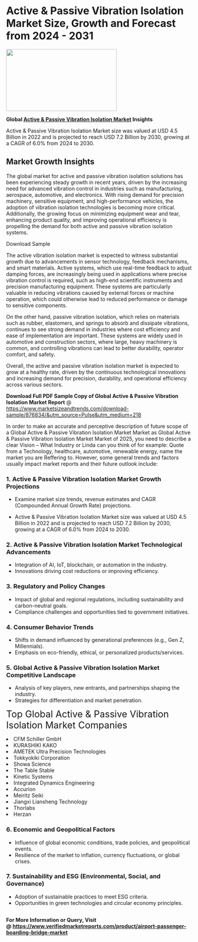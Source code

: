 <H1>Active & Passive Vibration Isolation Market Size, Growth and Forecast from 2024 - 2031</H1><img class="aligncenter size-medium wp-image-584254" src="https://thirdeyenews.in/wp-content/uploads/2024/09/Global-Market-Research-300x168.jpeg" alt="" width="300" height="168" /><p><strong>Global&nbsp;<a href="https://www.marketsizeandtrends.com/download-sample/876834/&amp;utm_source=Pulse&amp;utm_medium=218">Active & Passive Vibration Isolation Market</a> Insights</strong></p><p>Active & Passive Vibration Isolation Market size was valued at USD 4.5 Billion in 2022 and is projected to reach USD 7.2 Billion by 2030, growing at a CAGR of 6.0% from 2024 to 2030.</p><p><h2>Market Growth Insights</h2> <p>The global market for active and passive vibration isolation solutions has been experiencing steady growth in recent years, driven by the increasing need for advanced vibration control in industries such as manufacturing, aerospace, automotive, and electronics. With rising demand for precision machinery, sensitive equipment, and high-performance vehicles, the adoption of vibration isolation technologies is becoming more critical. Additionally, the growing focus on minimizing equipment wear and tear, enhancing product quality, and improving operational efficiency is propelling the demand for both active and passive vibration isolation systems.</p> <p>Download Sample</p> <p>The active vibration isolation market is expected to witness substantial growth due to advancements in sensor technology, feedback mechanisms, and smart materials. Active systems, which use real-time feedback to adjust damping forces, are increasingly being used in applications where precise vibration control is required, such as high-end scientific instruments and precision manufacturing equipment. These systems are particularly valuable in reducing vibrations caused by external forces or machine operation, which could otherwise lead to reduced performance or damage to sensitive components.</p> <p>On the other hand, passive vibration isolation, which relies on materials such as rubber, elastomers, and springs to absorb and dissipate vibrations, continues to see strong demand in industries where cost efficiency and ease of implementation are important. These systems are widely used in automotive and construction sectors, where large, heavy machinery is common, and controlling vibrations can lead to better durability, operator comfort, and safety.</p> <p>Overall, the active and passive vibration isolation market is expected to grow at a healthy rate, driven by the continuous technological innovations and increasing demand for precision, durability, and operational efficiency across various sectors.</p> <p></p><p><span class=""><strong>Download Full PDF Sample Copy of Global Active & Passive Vibration Isolation Market Report</strong> @ <a href="https://www.marketsizeandtrends.com/download-sample/876834/&amp;utm_source=Pulse&amp;utm_medium=218" target="_blank">https://www.marketsizeandtrends.com/download-sample/876834/&amp;utm_source=Pulse&amp;utm_medium=218</a></span></p><p>In order to make an accurate and perceptive description of future scope of a Global&nbsp;Active & Passive Vibration Isolation Market Market as Global&nbsp;Active & Passive Vibration Isolation Market Market of 2025, you need to describe a clear Vision &ndash; What Industry or Linda can you think of for example: Quote from a Technology, healthcare, automotive, renewable energy, name the market you are Reffering to. However, some general trends and factors usually impact market reports and their future outlook include:</p><h3>1.&nbsp;<strong>Active & Passive Vibration Isolation Market Growth Projections</strong></h3><ul><li>Examine market size trends, revenue estimates and CAGR (Compounded Annual Growth Rate) projections.</li><li><p>Active & Passive Vibration Isolation Market size was valued at USD 4.5 Billion in 2022 and is projected to reach USD 7.2 Billion by 2030, growing at a CAGR of 6.0% from 2024 to 2030.</p></li></ul><h3>2.&nbsp;<strong>Active & Passive Vibration Isolation Market Technological Advancements</strong></h3><ul><li>Integration of AI, IoT, blockchain, or automation in the industry.</li><li>Innovations driving cost reductions or improving efficiency.</li></ul><h3>3.&nbsp;<strong>Regulatory and Policy Changes</strong></h3><ul><li>Impact of global and regional regulations, including sustainability and carbon-neutral goals.</li><li>Compliance challenges and opportunities tied to government initiatives.</li></ul><h3>4.&nbsp;<strong>Consumer Behavior Trends</strong></h3><ul><li>Shifts in demand influenced by generational preferences (e.g., Gen Z, Millennials).</li><li>Emphasis on eco-friendly, ethical, or personalized products/services.</li></ul><h3>5.&nbsp;<strong>Global Active & Passive Vibration Isolation Market Competitive Landscape</strong></h3><ul><li>Analysis of key players, new entrants, and partnerships shaping the industry.</li><li>Strategies for differentiation and market penetration.</li></ul><p data-pm-slice="1 1 []"><span style="color: inherit; font-family: inherit; font-size: 25px;">Top Global Active & Passive Vibration Isolation Market Companies</span></p><div class="" data-test-id=""><p><li>CFM Schiller GmbH</li><li> KURASHIKI KAKO</li><li> AMETEK Ultra Precision Technologies</li><li> Tokkyokiki Corporation</li><li> Showa Science</li><li> The Table Stable</li><li> Kinetic Systems</li><li> Integrated Dynamics Engineering</li><li> Accurion</li><li> Meiritz Seiki</li><li> Jiangxi Liansheng Technology</li><li> Thorlabs</li><li> Herzan</li></p></div><h3>6.&nbsp;<strong>Economic and Geopolitical Factors</strong></h3><ul><li>Influence of global economic conditions, trade policies, and geopolitical events.</li><li>Resilience of the market to inflation, currency fluctuations, or global crises.</li></ul><h3>7.&nbsp;<strong>Sustainability and ESG (Environmental, Social, and Governance)</strong></h3><ul><li>Adoption of sustainable practices to meet ESG criteria.</li><li>Opportunities in green technologies and circular economy principles.</li></ul><h2><strong style="font-size: 14px;">For More Information or Query, Visit @&nbsp;</strong><a style="background-color: #ffffff; font-size: 14px;" href="https://www.marketsizeandtrends.com/report/active-passive-vibration-isolation-market/" target="_blank">https://www.verifiedmarketreports.com/product/airport-passenger-boarding-bridge-market</a></h2>
